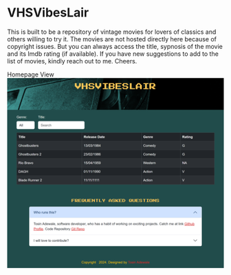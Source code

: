 # VHSVibesLair
This is built to be a repository of vintage movies for lovers of classics and others willing to try it. The movies are not hosted directly here because of copyright issues. But you can always access the title, sypnosis of the movie and its Imdb rating (if available).
If you have new suggestions to add to the list of movies, kindly reach out to me. Cheers.

Homepage View 
![Homepage View](/wwwroot/img/Homepage.png)


